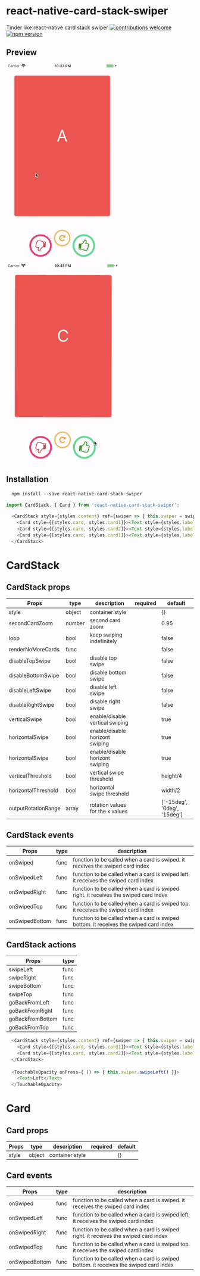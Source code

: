 # react-native-card-stack-swiper
Tinder like react-native card stack swiper
[![contributions welcome](https://img.shields.io/badge/contributions-welcome-brightgreen.svg?style=flat)](https://github.com/dwyl/react-native-card-stack-swiper/issues)
[![npm version](https://badge.fury.io/js/react-native-deck-swiper.svg)](https://badge.fury.io/js/react-native-card-stack-swiper)

## Preview

![App preview](/animation.gif)
![App preview2](/animation2.gif)

## Installation

```
  npm install --save react-native-card-stack-swiper
```

```javascript
import CardStack, { Card } from 'react-native-card-stack-swiper';
```

```javascript
  <CardStack style={styles.content} ref={swiper => { this.swiper = swiper }}>
    <Card style={[styles.card, styles.card1]}><Text style={styles.label}>A</Text></Card>
    <Card style={[styles.card, styles.card2]}><Text style={styles.label}>B</Text></Card>
    <Card style={[styles.card, styles.card1]}><Text style={styles.label}>C</Text></Card>
  </CardStack>
```

# CardStack

## CardStack props
| Props               | type          | description                     | required      | default       |
| --------------------| ------------- | --------------------------------| ------------- | ------------- |
| style               | object        | container style                 |               | {}            |
| secondCardZoom      | number        | second card zoom                |               | 0.95          |
| loop                | bool          | keep swiping indefinitely       |               | false         |
| renderNoMoreCards   | func          |                                 |               | false         |
| disableTopSwipe     | bool          | disable top swipe               |               | false         |
| disableBottomSwipe  | bool          | disable bottom swipe            |               | false         |
| disableLeftSwipe    | bool          | disable left swipe              |               | false         |
| disableRightSwipe   | bool          | disable right swipe             |               | false         |
| verticalSwipe       | bool          | enable/disable vertical swiping |               | true          |
| horizontalSwipe     | bool          | enable/disable horizont swiping |               | true          |
| horizontalSwipe     | bool          | enable/disable horizont swiping |               | true          |
| verticalThreshold   | bool          | vertical swipe threshold        |               | height/4      |
| horizontalThreshold | bool          | horizontal swipe threshold      |               | width/2       |
| outputRotationRange | array         | rotation values for the x values|               | ['-15deg', '0deg', '15deg'] |


## CardStack events
| Props             | type          | description                 |
| ----------------- | ------------- | --------------------------- |
| onSwiped          | func           | function to be called when a card is swiped. it receives the swiped card index   |
| onSwipedLeft      | func           | function to be called when a card is swiped left. it receives the swiped card index   |
| onSwipedRight     | func           | function to be called when a card is swiped right. it receives the swiped card index   |
| onSwipedTop       | func           | function to be called when a card is swiped top. it receives the swiped card index  |
| onSwipedBottom    | func           | function to be called when a card is swiped bottom. it receives the swiped card index |


## CardStack actions
| Props             | type          |
| ----------------- | ------------- |
| swipeLeft         | func          |
| swipeRight        | func          |
| swipeBottom       | func          |
| swipeTop          | func          |
| goBackFromLeft    | func          |
| goBackFromRight   | func          |
| goBackFromBottom  | func          |
| goBackFromTop     | func          |

```javascript
  <CardStack style={styles.content} ref={swiper => { this.swiper = swiper }}>
    <Card style={[styles.card, styles.card1]}><Text style={styles.label}>A</Text></Card>
    <Card style={[styles.card, styles.card2]}><Text style={styles.label}>B</Text></Card>
  </CardStack>

  <TouchableOpacity onPress={ () => { this.swiper.swipeLeft() }}>
    <Text>Left</Text>
  </TouchableOpacity>
```


# Card

## Card props
| Props               | type          | description                     | required      | default       |
| --------------------| ------------- | --------------------------------| ------------- | ------------- |
| style               | object        | container style                 |               | {}            |

## Card events
| Props             | type          | description                 |
| ----------------- | ------------- | --------------------------- |
| onSwiped          | func          | function to be called when a card is swiped. it receives the swiped card index   |
| onSwipedLeft      | func          | function to be called when a card is swiped left. it receives the swiped card index   |
| onSwipedRight     | func          | function to be called when a card is swiped right. it receives the swiped card index   |
| onSwipedTop       | func          | function to be called when a card is swiped top. it receives the swiped card index  |
| onSwipedBottom    | func          | function to be called when a card is swiped bottom. it receives the swiped card index |
